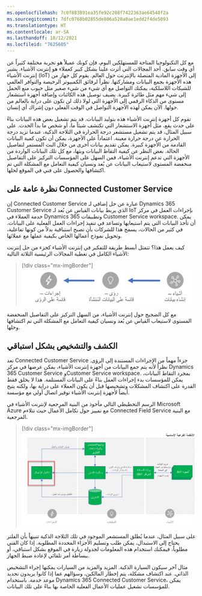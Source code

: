 ```yaml
---
ms.openlocfilehash: 7c0f883891ea35fe92c208f7422363ae64548f2a
ms.sourcegitcommit: 7dfc0768b02855de806a520a0ae1edd2f4de5093
ms.translationtype: HT
ms.contentlocale: ar-SA
ms.lasthandoff: 10/12/2021
ms.locfileid: "7625605"
---
```

مع كل التكنولوجيا المتاحة للمستهلكين اليوم، فإن كونك عميلاً هو تجربة مختلفة كثيراً عن أي وقت سابق. أحد المجالات التي أثرت علينا بشكل كبير كعملاء هو إنترنت الأشياء. يشير إنترنت الأشياء (IoT) إلى الأجهزة المادية المتصلة بالإنترنت حول العالم. يقوم كل جهاز من هذه الأجهزة بجمع البيانات ومشاركتها. نظراً لرقائق الكمبيوتر الرخيصة والتوافر العالمي للشبكات اللاسلكية، يمكنك التواصل مع أي شيء من شيء صغير مثل حبوب منع الحمل إلى شيء مهم مثل طائرة كبيرة. يضيف توصيل هذه الكائنات وإضافة أجهزة استشعار مستوى من الذكاء الرقمي إلى الأجهزة التي لولا ذلك لن تكون على دراية بالعالم من حولها. الآن يمكن لهذه الأجهزة التواصل في الوقت الفعلي دون إشراك أي إنسان.

تقوم كل أجهزة إنترنت الأشياء هذه بتوليد البيانات. قد يتم تشغيل بعض هذه البيانات بناءً على حدث يقع، مثل أجهزة الاستشعار التي تكتشف شيئاً ما، أو شخص ما بدأ الحدث. على سبيل المثال، قد يتم تشغيل مستشعر درجة الحرارة في الثلاجة الذكية، عندما تزيد درجة الحرارة عن درجة حرارة معينة. اعتماداً على الأجهزة، يمكن أن تكون كمية البيانات القادمة من الأجهزة كبيرة. يمكن تقديم بيانات أخرى من خلال البث المستمر لتفاصيل الحالة. بغض النظر عن كيفية التقاط البيانات وبثها، مع كل تلك البيانات الواردة من الأجهزة التي تدعم إنترنت الأشياء، فمن السهل على المؤسسات التركيز على التفاصيل منخفضة المستوى لاستيعاب البيانات عن بُعد ونسيان كيفية التعامل مع المشكلة التي تم اكتشافها والحصول على فني في الموقع لحلها.

## <a name="overview-of-connected-customer-service"></a>نظرة عامة على Connected Customer Service

إن Connected Customer Service عبارة عن حل إضافي لـ Dynamics 365 Customer Service الذي يربط بيانات القياس عن بُعد لـ IoT بإجراءات العمل في مركز خدمة العملاء في Dynamics 365 وتطبيقات Customer Service workspace. يمكن أن تأخذ البيانات التي يتم استيعابها وتساعد في تنفيذ إجراءات العمل الفعلية على البيانات. في كثير من الحالات، يسمح هذا للشركات بأن تصبح استباقية بدلاً من كونها تفاعلية، وتحويل نموذج أعمالها الخاص بكيفية عملها مع عملائها.

كيف يعمل هذا؟ تتمثل أبسط طريقة للتفكير في إنترنت الأشياء كجزء من حل إنترنت الأشياء الكامل في تغطية المجالات الرئيسية الثلاثة التالية:

> [!div class="mx-imgBorder"]
> ![رسم تخطيطي للمجالات الرئيسية لإنترنت الأشياء للأشياء والرؤى والإجراءات.](../media/1-key-areas.png)

مع كل الضجيج حول إنترنت الأشياء، من السهل التركيز على التفاصيل المنخفضة المستوى لاستيعاب القياس عن بُعد ونسيان كيفية التعامل مع المشكلة التي تم اكتشافها وحلها.

## <a name="proactively-detect-and-diagnose"></a>الكشف والتشخيص بشكل استباقي

تعد Connected Customer Service جزءاً مهماً من الإجراءات المستندة إلى الرؤى. نظراً لأنه يتم جمع البيانات من أجهزة إنترنت الأشياء، يمكن عرضها في مركز Dynamics 365 Customer Service وCustomer Service workspace. بمجرد التقاط البيانات، يمكن للمؤسسات بدء إجراءات العمل بناءً على البيانات المستلمة. هذا لا يخلق فقط القدرة على اكتشاف المشكلات وتشخيصها قبل أن يكون العملاء على دراية بها، ولكنه يتيح أيضاً لأجهزة إنترنت الأشياء توفير اتصال أولي مع مؤسسة.

الرسم التخطيطي التالي مأخوذ من البنية المرجعية لإنترنت الأشياء في Microsoft Azure مع تمييز حول تكامل الأعمال حيث تتلاءم Connected Field Service مع البنية المرجعية.

> [!div class="mx-imgBorder"]
> ![رسم تخطيطي للبنية المرجعية لإنترنت الأشياء في Microsoft Azure مع تمييز حول تكامل الأعمال مع Connected Field Service.](../media/1-core-subsystems.png)

على سبيل المثال، عندما يُطلق المستشعر الموجود في تلك الثلاجة الذكية تنبيهاً بأن الفلتر يحتاج إلى الاستبدال، يمكن طلب وتسليم الأجزاء المحددة المطلوبة. إذا كان الفني مطلوباً، فيمكنك استخدام هذه المعلومات لجدولة زيارة في الموقع بشكل استباقي، أو ببساطة أمر تلقائي لإعادة ضبط الجهاز.

مثال آخر سيكون السيارة الذكية. المزيد والمزيد من السيارات يمكنها إجراء التشخيص الذاتي. عند اكتشاف مشكلة، يتم إخطار المالكين، وسؤالهم عما إذا كانوا يريدون تحديد موعد خدمة. باستخدام Dynamics 365 Connected Customer Service، يمكن للمؤسسات تشغيل عمليات الأعمال الفعلية الخاصة بها بناءً على تلك البيانات.
